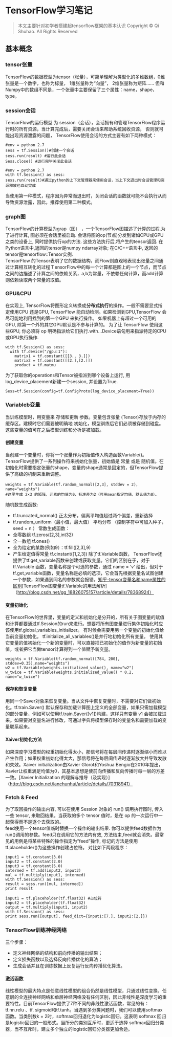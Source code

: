 # TensorFlow学习笔记
> 本文主要针对初学者搭建起tensorflow框架的基本认识
> Copyright © Qi Shuhao. All Rights Reserved
## 基本概念


### tensor张量
TensorFlow的数据模型为tensor（张量），可简单理解为类型化的多维数组，0维张量是一个数字，也称为标量， 1维张量称为“向量”， 2维张量称为矩阵…… 但和Numpy中的数组不同是，一个张量中主要保留了三个属性：name，shape，type。


### session会话
TensorFlow的运行模型 为 session（会话），会话拥有和管理TensorFlow程序运行时的所有资源，当计算完成后，需要关闭会话来帮助系统回收资源， 否则就可能出现资源泄露的问题， TensorFlow使用会话的方式主要有如下两种模式：
```
#env = python 2.7
sess = tf.Session()#创建一个会话
sess.run(result) #运行此会话
Sess.close() #运行完毕关闭此会话
```
```
#env = python 2.7
with tf.Session() as sess:
sess.run(result)#通过python的上下文管理器来使用会话，当上下文退出时会话管理和资源释放也自动完成
```
当使用第一种模式，程序因为异常而退出时，关闭会话的函数就可能不会执行从而导致资源泄露，因此，推荐使用第二种模式。


### graph图
TensorFlow的计算模型为grap（图） ，一个TensorFlow图描述了计算的过程.为了进行计算, 图必须在会话里被启动. 会话将图的op(节点)分发到诸如CPU或GPU之类的设备上, 同时提供执行op的方法. 这些方法执行后,将产生的tensor返回. 在Python语言中,返回的tensor是numpy ndarray对象; 在C/C++语言中, 返回的tensor是tensorflow::Tensor实例.<br>
TensorFlow 的Tensor表明了它的数据结构，而Flow则直观地表现出张量之间通过计算相互转化的过程ＴensorFlow中的每一个计算都是图上的一个节点，而节点之间的边描述了计算之间的依赖关系，a,b为常量，不依赖任何计算，而add计算则依赖读取两个常量的取值。

### GPU&CPU
在实现上, TensorFlow将图形定义转换成**分布式执行**的操作。一般不需要显式指定使用CPU 还是GPU, TensorFlow 能自动检测。如果检测到GPU,TensorFlow 会尽可能地利用找到的第一个GPU 来执行操作。 如果机器上有超过一个可用的GPU, 除第一个外的其它GPU默认是不参与计算的。 为了让 TensorFlow 使用这些GPU, 你必须将 op 明确指派给它们执行.with...Device语句用来指派特定的CPU或GPU执行操作.
```
with tf.Session() as sess:
  with tf.device("/gpu:1"):
    matrix1 = tf.constant([[3., 3.]])
    matrix2 = tf.constant([[2.],[2.]])
    product = tf.matmu
```
为了获取你的operations和Tensor被指派到哪个设备上运行, 用log_device_placement新建一个session, 并设置为True.
```
Sess=tf.Session(config=tf.ConfigProto(log_device_placement=True))
```

### Variableb变量
当训练模型时，用变量来 存储和更新 参数。变量包含张量 (Tensor)存放于内存的缓存区。建模时它们需要被明确地 初始化，模型训练后它们必须被存储到磁盘。这些变量的值可在之后模型训练和分析是被加载。<br>
#### 创建变量
当创建一个变量时，你将一个张量作为初始值传入构造函数Variable()。 TensorFlow提供了一系列操作符来初始化张量，初始值是 常量 或是 随机值。在初始化时需要指定张量的shape，变量的shape通常是固定的，但TensorFlow提供了高级的机制来重新调整。
```
weights = tf.Variable(tf.random_normal([2,3], stddev = 2)， name="weights")
#这里生成 2×3 的矩阵，元素的均值为0，标准差为2（可用mean指定均值，默认值为0）。
```
随机数生成函数:
* tf.truncated_normal() 正太分布，偏离平均值超过两个偏差，重新选择
* tf.random_uniform（最小值，最大值） 平均分布 （控制字符中可加入种子， seed = n ）
常数生成函数：
* 全零数组 tf.zeros([2,3],int32)
* 全一数组 tf.ones()
* 全为给定的某数(例如9）：tf.fill([2,3],9)
* 产生给定值得常量 tf.cinstant([1,2,3])
除了tf.Variable函数， TensorFlow还提供了tf.get_variable函数来创建或获取变量。它们的区别在于，对于tf.Variable 函数，变量名称是个可选的参数，通过 name = ‘v’ 给出，但对于tf.get_variable函数，变量名称是必填的选项，它会首先根据变量名试图创建一个参数，如果遇到同名的参数就会报错。[知乎-tensor变量名和name属性的区别](https://www.zhihu.com/question/61426401/answer/189905912)[TensorFlow图变量tf.Variable的用法解析]（http://blog.csdn.net/gg_18826075157/article/details/78368924）<br>
#### 变量初始化
在TensorFlow的世界里，变量的定义和初始化是分开的，所有关于图变量的赋值和计算都要通过tf.Session的run来进行。想要将所有图变量进行集体初始化时应该使用tf.global_variables_initializer。
有时候会需要用另一个变量的初始化值给当前变量初始化。 tf.initialize_all_variables()是并行地初始化所有变量。 使用其它变量的值初始化一个新的变量时，可以直接把已初始化的值作为新变量的初始值，或者把它当做tensor计算得到一个值赋予新变量。
```
weights = tf.Variable(tf.random_normal([784, 200], stddev=0.35),name="weights")
w2 = tf.Variable(weights.initialized_value(), name="w2")
w_twice = tf.Variable(weights.initialized_value() * 0.2, name="w_twice")
```
#### 保存和恢复变量
用同一个Saver对象来恢复变量。当从文件中恢复变量时，不需要对它们做初始化。tf.train.Saver() 默认保存和加载计算图上定义的全部变量，如果只需加载模型的部分变量，例如可以使用tf.train.Saver([v1])构建，这样只有变量 v1 会被加载进来。如果要对变量名进行修改，可通过字典将模型保存时的变量名和需要加载的变量联系起来。

#### Xaiver初始化方法
如果深度学习模型的权重初始化得太小，那信号将在每层间传递时逐渐缩小而难以产生作用；如果权重初始化得太大，那信号将在每层间传递时逐渐放大并导致发散和失效。Xaiver initialization由Xavier Glorot和Yoshua Bengio在2010年提出，Xavier让权重满足均值为0，其基本思想是使前向传播和反向传播时每一层的方差一致。[Xavier Initialization 的理解与推导（及实现）]（http://blog.csdn.net/lanchunhui/article/details/70318941）

### Fetch & Feed
为了取回操作的输出内容, 可以在使用 Session 对象的 run() 调用执行图时, 传入一些 tensor, 来取回结果。当获取的多个 tensor 值时，是在 op 的一次运行中一起获得而不是逐个去获取的。<br>
feed使用一个tensor值临时替换一个操作的输出结果. 你可以提供feed数据作为run()调用的参数。feed只在调用它的方法内有效, 方法结束,feed就会消失。最常见的用例是将某些特殊的操作指定为“feed”操作, 标记的方法是使用tf.placeholder()为这些操作创建占位符。
对比如下两段程序：
```
input1 = tf.constant(3.0)
input2 = tf.constant(2.0)
input3 = tf.constant(5.0)
intermed = tf.add(input2, input3)
mul = tf.multiply(input1, intermed)
with tf.Session() as sess:
result = sess.run([mul, intermed])
print result
```
```
input1 = tf.placeholder(tf.float32) #占位符
input2 = tf.placeholder(tf.float32)
output = tf.multiply(input1, input2)
with tf.Session() as sess:
print sess.run([output], feed_dict={input1:[7.], input2:[2.]})
```
### TensorFlow训练神经网络
三个步骤： 
* 定义神经网络的结构和前向传播的输出结果；
* 定义损失函数以及选择反向传播优化的算法；
* 生成会话并且在训练数据上反复运行反向传播优化算法。
#### 激活函数
线性模型的最大特点是任意线性模型的组合仍然是线性模型，只通过线性变换，任意层的全连接神经网络和单层神经网络没有任何区别，因此非线性是深度学习的重要特性。目前TensorFlow提供了7种不同的非线性激活函数，常见的有：tf.nn.relu 、tf. sigmoid和tf.tanh。当遇到多分类问题时，我们可以使用softmax函数。当类别数k = 2时，softmax回归退化为logistic回归。这表明 softmax 回归是logistic回归的一般形式。当所分的类别互斥时，更适于选择 softmax回归分类器，当不互斥时，建立多个独立的logistic回归分类器更加合适。








